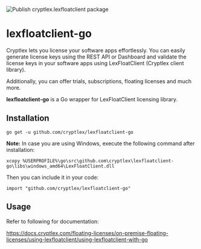 ![Publish cryptlex.lexfloatclient package](https://github.com/cryptlex/lexfloatclient-go/workflows/Publish%20cryptlex.lexfloatclient%20package/badge.svg)

# lexfloatclient-go

Cryptlex lets you license your software apps effortlessly. You can easily generate license keys using the REST API or Dashboard and validate the license keys in your software apps using LexFloatClient (Cryptlex client library).

Additionally, you can offer trials, subscriptions, floating licenses and much more.

**lexfloatclient-go** is a Go wrapper for LexFloatClient licensing library.

## Installation

    go get -u github.com/cryptlex/lexfloatclient-go

**Note:** In case you are using Windows, execute the following command after installation:

    xcopy %USERPROFILE%\go\src\github.com\cryptlex\lexfloatclient-go\libs\windows_amd64\LexFloatClient.dll

Then you can include it in your code:

	import "github.com/cryptlex/lexfloatclient-go"

## Usage
Refer to following for documentation:

https://docs.cryptlex.com/floating-licenses/on-premise-floating-licenses/using-lexfloatclient/using-lexfloatclient-with-go
